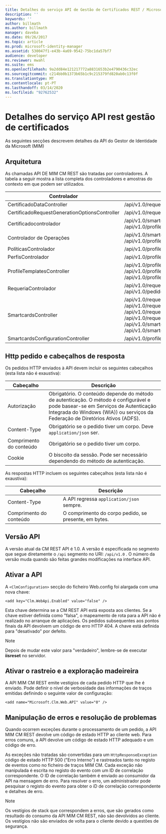 ```yaml
---
title: Detalhes do serviço API de Gestão de Certificados REST / Microsoft Docs
description: ''
keywords: ''
author: billmath
ms.author: billmath
manager: daveba
ms.date: 09/26/2017
ms.topic: article
ms.prod: microsoft-identity-manager
ms.assetid: 530047f1-e43b-4a69-9542-75bc1da57bf7
audience: developer
ms.reviewer: mwahl
ms.suite: ems
ms.openlocfilehash: 9a2dd84e121217772a8831653b2e4790436c32ec
ms.sourcegitcommit: c214bb0b1373b65b1c9c215379fd820ab0c13f0f
ms.translationtype: MT
ms.contentlocale: pt-PT
ms.lasthandoff: 03/14/2020
ms.locfileid: "92762532"
---
```

# <a name="certificate-management-rest-api-service-details"></a>Detalhes do serviço API rest gestão de certificados
As seguintes secções descrevem detalhes da API do Gestor de Identidade da Microsoft (MIM)

## <a name="architecture"></a>Arquitetura 
As chamadas API DE MIM CM REST são tratadas por controladores. A tabela a seguir mostra a lista completa dos controladores e amostras do contexto em que podem ser utilizados.


|                  Controlador                   |                                                                                                                                                           Rota da amostra                                                                                                                                                           |
|-----------------------------------------------|----------------------------------------------------------------------------------------------------------------------------------------------------------------------------------------------------------------------------------------------------------------------------------------------------------------------------------|
|           CertificadoDataController           |                                                                                                                                         /api/v1.0/requests/{requestid}/certificatedata/                                                                                                                                          |
| CertificadoRequestGenerationOptionsController |                                                                                                                                                  /api/v1.0/requests/{requestid}                                                                                                                                                  |
|            Certificadocontrolador             |                                                                                                                /api/v1.0/smartcards/{smartcardid}/certificados <br/> /api/v1.0/profiles/{profileid}/certificados                                                                                                                 |
|             Controlador de Operações              |                                                                                                                  /api/v1.0/smartcards/{smartcardid}/operações <br/> /api/v1.0/profiles/{profileid}/operações                                                                                                                   |
|              PolíticasControlador               |                                                                                                                                   /api/v1.0/profiletemplates/{profiletemplateid}/policies/{id}                                                                                                                                   |
|              PerfisControlador               |                                                                                                                                                     /api/v1.0/profiles/{id}                                                                                                                                                      |
|          ProfileTemplatesController           |                                                                                               /api/v1.0/profiletemplates/{id} <br/> /api/v1.0/profiletemplates <br/> /api/v1.0/profiletemplates/{profiletemplateid}/policies/{id}                                                                                                |
|              RequeriaControlador               |                                                                                                                                         /api/v1.0/requests/{id} <br/> /api/v1.0/pedidos                                                                                                                                         |
|             SmartcardsController              | /api/v1.0/requests/{requestid}/smartcards/{id}/diversifiedkey <br/> /api/v1.0/requests/{requestid}/smartcards/{id}/serverproposedpin <br/> /api/v1.0/requests/{requestid}/smartcards/{id}/authenticationresponse <br/> /api/v1.0/requests/{requestid}/smartcards/{id} <br/> /api/v1.0/smartcards/{id} <br/> /api/v1.0/smartcards |
|       SmartcardsConfigurationController       |                                                                                                                             /api/v1.0/profiletemplates/{profiletemplateid}/configuration/smartcards                                                                                                                              |

## <a name="http-request-and-response-headers"></a>Http pedido e cabeçalhos de resposta
Os pedidos HTTP enviados à API devem incluir os seguintes cabeçalhos (esta lista não é exaustiva):

Cabeçalho | Descrição
-------|------------
Autorização | Obrigatório. O conteúdo depende do método de autenticação. O método é configurável e pode basear-se em Serviços de Autenticação Integrada do Windows (WIA)) ou serviços da Federação de Diretórios Ativos (ADFS).
Content-Type | Obrigatório se o pedido tiver um corpo. Deve `application/json` ser.
Comprimento do conteúdo | Obrigatório se o pedido tiver um corpo. 
Cookie | O biscoito da sessão. Pode ser necessário dependendo do método de autenticação.


As respostas HTTP incluem os seguintes cabeçalhos (esta lista não é exaustiva):

Cabeçalho | Descrição
-------|------------
Content-Type | A API regressa `application/json` sempre.
Comprimento do conteúdo | O comprimento do corpo pedido, se presente, em bytes.


## <a name="api-versioning"></a>Versão API 
A versão atual da CM REST API é 1.0. A versão é especificada no segmento que segue diretamente o `/api` segmento no URI: `/api/v1.0` . O número da versão muda quando são feitas grandes modificações na interface API.


## <a name="enable-the-api"></a>Ativar a API 
A `<ClmConfiguration>` secção do ficheiro Web.config foi alargada com uma nova chave:

```
<add key="Clm.WebApi.Enabled" value="false" />
```

Esta chave determina se a CM REST API está exposta aos clientes. Se a chave estiver definida como "falsa", o mapeamento de rota para a API não é realizado no arranque de aplicações. Os pedidos subsequentes aos pontos finais da API devolvem um código de erro HTTP 404. A chave está definida para "desativado" por defeito.

>[!NOTE]
>Depois de mudar este valor para "verdadeiro", lembre-se de executar **iisreset** no servidor.

## <a name="enable-tracing-and-logging"></a>Ativar o rastreio e a exploração madeireira 
A API MIM CM REST emite vestígios de cada pedido HTTP que lhe é enviado. Pode definir o nível de verbosidade das informações de traços emitidas definindo o seguinte valor de configuração:

```
<add name="Microsoft.Clm.Web.API" value="0" />
```

## <a name="error-handling-and-troubleshooting"></a>Manipulação de erros e resolução de problemas 
Quando ocorrem exceções durante o processamento de um pedido, a API MIM CM REST devolve um código de estado HTTP ao cliente web. Para erros comuns, a API devolve um código de estado HTTP adequado e um código de erro. 

As exceções não tratadas são convertidas para um `HttpResponseException` código de estado HTTP 500 ("Erro Interno") e rastreados tanto no registo de eventos como no ficheiro de traços MIM CM. Cada exceção não manipulada é escrita no registo do evento com um ID de correlação correspondente. O ID de correlação também é enviado ao consumidor da API na mensagem de erro. Para resolver o erro, um administrador pode pesquisar o registo do evento para obter o iD de correlação correspondente e detalhes de erro.

>[!NOTE]
>Os vestígios de stack que correspondem a erros, que são gerados como resultado do consumo da API MIM CM REST, não são devolvidos ao cliente. Os vestígios não são enviados de volta para o cliente devido a questões de segurança.
